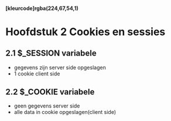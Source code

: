 #### [kleurcode]rgba(224,67,54,1)

#  Hoofdstuk 2 Cookies en sessies

## 2.1 $_SESSION variabele

- gegevens zijn server side opgeslagen
- 1 cookie client side

## 2.2 $_COOKIE variabele

- geen gegevens server side
- alle data in cookie opgeslagen(client side)

